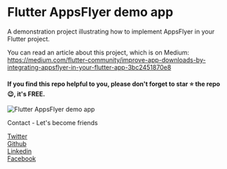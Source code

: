 # Flutter AppsFlyer demo app

A demonstration project illustrating how to implement AppsFlyer in your Flutter project.

You can read an article about this project, which is on Medium: https://medium.com/flutter-community/improve-app-downloads-by-integrating-appsflyer-in-your-flutter-app-3bc2451870e8

<h4>If you find this repo helpful to you, please don't forget to star ⭐ the repo 😉, it's FREE. </h4>

<img src="https://cdn-images-1.medium.com/max/2400/1*wVBrcnVqPX3J_hj05caziw.png"  title="Flutter AppsFlyer demo app">

Contact - Let's become friends

<a href="https://twitter.com/Promise_Amadi1">Twitter</a></br>
<a href="https://github.com/Wizpna">Github</a></br>
<a href="https://www.linkedin.com/in/promise-amadi-101759a1/">Linkedin</a></br>
<a href="https://www.facebook.com/promise.nzubechi.amadi">Facebook</a>

